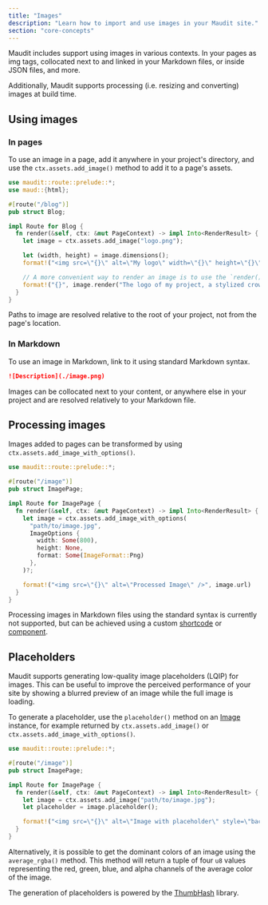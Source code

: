 ```yaml
---
title: "Images"
description: "Learn how to import and use images in your Maudit site."
section: "core-concepts"
---
```


Maudit includes support using images in various contexts. In your pages as img tags, collocated next to and linked in your Markdown files, or inside JSON files, and more.

Additionally, Maudit supports processing (i.e. resizing and converting) images at build time.

## Using images

### In pages

To use an image in a page, add it anywhere in your project's directory, and use the `ctx.assets.add_image()` method to add it to a page's assets.

```rs
use maudit::route::prelude::*;
use maud::{html};

#[route("/blog")]
pub struct Blog;

impl Route for Blog {
  fn render(&self, ctx: &mut PageContext) -> impl Into<RenderResult> {
    let image = ctx.assets.add_image("logo.png");

    let (width, height) = image.dimensions();
    format!("<img src=\"{}\" alt=\"My logo\" width=\"{}\" height=\"{}\" />", image.url(), width, height);

    // A more convenient way to render an image is to use the `render()` method, which generates an img tag for you and enforces accessibility by requiring an alt text.
    format!("{}", image.render("The logo of my project, a stylized crown"))
  }
}
```

Paths to image are resolved relative to the root of your project, not from the page's location.

### In Markdown

To use an image in Markdown, link to it using standard Markdown syntax.

```markdown
![Description](./image.png)
```

Images can be collocated next to your content, or anywhere else in your project and are resolved relatively to your Markdown file.

## Processing images

Images added to pages can be transformed by using `ctx.assets.add_image_with_options()`.

```rs
use maudit::route::prelude::*;

#[route("/image")]
pub struct ImagePage;

impl Route for ImagePage {
  fn render(&self, ctx: &mut PageContext) -> impl Into<RenderResult> {
    let image = ctx.assets.add_image_with_options(
      "path/to/image.jpg",
      ImageOptions {
        width: Some(800),
        height: None,
        format: Some(ImageFormat::Png)
      },
    )?;

    format!("<img src=\"{}\" alt=\"Processed Image\" />", image.url)
  }
}
```

Processing images in Markdown files using the standard syntax is currently not supported, but can be achieved using a custom [shortcode](/docs/content/#shortcodes) or [component](/docs/content/#components).

## Placeholders

Maudit supports generating low-quality image placeholders (LQIP) for images. This can be useful to improve the perceived performance of your site by showing a blurred preview of an image while the full image is loading.

To generate a placeholder, use the `placeholder()` method on an [Image](https://docs.rs/maudit/latest/maudit/assets/struct.Image.html) instance, for example returned by `ctx.assets.add_image()` or `ctx.assets.add_image_with_options()`.

```rs
use maudit::route::prelude::*;

#[route("/image")]
pub struct ImagePage;

impl Route for ImagePage {
  fn render(&self, ctx: &mut PageContext) -> impl Into<RenderResult> {
    let image = ctx.assets.add_image("path/to/image.jpg");
    let placeholder = image.placeholder();

    format!("<img src=\"{}\" alt=\"Image with placeholder\" style=\"background-image: url('{}'); background-size: cover;\" />", image.url(), placeholder.data_uri())
  }
}
```

Alternatively, it is possible to get the dominant colors of an image using the `average_rgba()` method. This method will return a tuple of four `u8` values representing the red, green, blue, and alpha channels of the average color of the image.

The generation of placeholders is powered by the [ThumbHash](https://evanw.github.io/thumbhash/) library.
